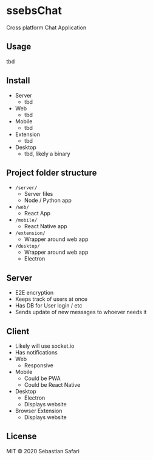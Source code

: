 # ssebsChat
Cross platform Chat Application

## Usage
tbd

## Install
- Server
  - tbd
- Web
  - tbd
- Mobile
  - tbd
- Extension
  - tbd
- Desktop
  - tbd, likely a binary

## Project folder structure
- `/server/`
  - Server files
  - Node / Python app
- `/web/`
  - React App
- `/mobile/`
  - React Native app
- `/extension/`
  - Wrapper around web app
- `/desktop/`
  - Wrapper around web app
  - Electron


## Server
- E2E encryption
- Keeps track of users at once
- Has DB for User login / etc
- Sends update of new messages to whoever needs it

## Client
- Likely will use socket.io
- Has notifications
- Web
  - Responsive
- Mobile
  - Could be PWA
  - Could be React Native
- Desktop
  - Electron
  - Displays website
- Browser Extension
  - Displays website

## License
MIT &copy; 2020 Sebastian Safari
